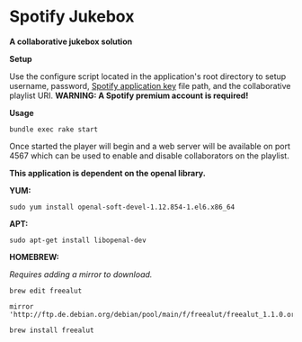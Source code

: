 Spotify Jukebox
===============
**A collaborative jukebox solution**


**Setup**

Use the configure script located in the application's root directory to setup username, password, [Spotify application key](https://developer.spotify.com/technologies/libspotify/#application-keys) file path, and the collaborative playlist URI.
**WARNING: A Spotify premium account is required!**

**Usage**

```bundle exec rake start```

Once started the player will begin and a web server will be available on port 4567 which can be used to enable and disable collaborators on the playlist.


**This application is dependent on the openal library.**

**YUM:**
```
sudo yum install openal-soft-devel-1.12.854-1.el6.x86_64
```

**APT:**
```
sudo apt-get install libopenal-dev
```

**HOMEBREW:** 

_Requires adding a mirror to download._

```
brew edit freealut

mirror 'http://ftp.de.debian.org/debian/pool/main/f/freealut/freealut_1.1.0.orig.tar.gz'

brew install freealut
```
